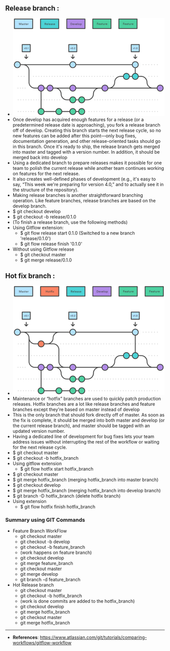 ## Release branch :

- ![release branch](./assets/release-branch.svg)
- Once develop has acquired enough features for a release (or a predetermined release date is approaching), you fork a release branch off of develop. Creating this branch starts the next release cycle, so no new features can be added after this point—only bug fixes, documentation generation, and other release-oriented tasks should go in this branch. Once it's ready to ship, the release branch gets merged into master and tagged with a version number. In addition, it should be merged back into develop
- Using a dedicated branch to prepare releases makes it possible for one team to polish the current release while another team continues working on features for the next release.
- It also creates well-defined phases of development (e.g., it's easy to say, “This week we're preparing for version 4.0,” and to actually see it in the structure of the repository).
- Making release branches is another straightforward branching operation. Like feature branches, release branches are based on the develop branch.
- \$ git checkout develop
- \$ git checkout -b release/0.1.0
- (To finish a release branch, use the following methods)
- Using Gitflow extension:
  - \$ git flow release start 0.1.0 (Switched to a new branch 'release/0.1.0')
  - \$ git flow release finish '0.1.0'
- Without using Gitflow release
  - \$ git checkout master
  - \$ git merge release/0.1.0

## Hot fix branch :

- ![hotfix branch](./assets/hotfix.svg)
- Maintenance or “hotfix” branches are used to quickly patch production releases. Hotfix branches are a lot like release branches and feature branches except they're based on master instead of develop
- This is the only branch that should fork directly off of master. As soon as the fix is complete, it should be merged into both master and develop (or the current release branch), and master should be tagged with an updated version number.
- Having a dedicated line of development for bug fixes lets your team address issues without interrupting the rest of the workflow or waiting for the next release cycle.
- $ git checkout master
- $ git checkout -b hotfix_branch
- Using gitflow extension
  - $ git flow hotfix start hotfix_branch
- $ git checkout master
- $ git merge hotfix_branch (merging hotfix_branch into master branch)
- $ git checkout develop
- $ git merge hotfix_branch (merging hotfix_branch into develop branch)
- $ git branch -D hotfix_branch (delete hotfix branch)
- Using extension
  - $ git flow hotfix finish hotfix_branch

### Summary using GIT Commands

- Feature Branch WorkFlow
  - git checkout master
  - git checkout -b develop
  - git checkout -b feature_branch
  - (work happens on feature branch)
  - git checkout develop
  - git merge feature_branch
  - git checkout master
  - git merge develop
  - git branch -d feature_branch
- Hot Release branch
  - git checkout master
  - git checkout -b hotfix_branch
  - (work is done commits are added to the hotfix_branch)
  - git checkout develop
  - git merge hotfix_branch
  - git checkout master
  - git merge hotfix_branch

---

- **References**: https://www.atlassian.com/git/tutorials/comparing-workflows/gitflow-workflow
